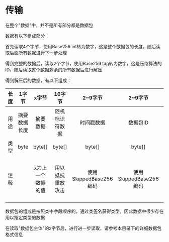 # 传输

在整个"数据"中，并不是所有部分都是数据包

数据有以下组成部分：

首先读取4个字节，使用Base256 int转为数字，这是整个数据包的长度，随后读取后面所有数据进行下一步处理

得到完整的数据后，读取2个字节，使用Base256 tag转为数字，这是压缩算法的ID，随后读取这个数据剩余的所有数据后进行解压

得到解压后的数据，有以下组成：

| 长度 |  1字节   |    x字节    |   16字节   |       2~9字节        |       2~9字节        |    16字节     |      x字节      |
|:--:|:------:|:---------:|:--------:|:------------------:|:------------------:|:-----------:|:-------------:|
| 用途 | 摘要数据长度 |   摘要数据    | 随机标识符数据  |       时间戳数据        |       数据包ID        |    回执标识符    |     数据包主体     |
| 类型 |  byte  |  byte[]   |  byte[]  |       byte[]       |       byte[]       |   byte[]    |    byte[]     |
| 注释 |        | x为上一个数据的值 | 用以抵抗重放攻击 | 使用SkippedBase256编码 | 使用SkippedBase256编码 | 用以对特定消息进行回复 | x为后续所有字节，不定长度 |


数据包的组成是按照类中字段顺序的，通过类签名获得类型，因此数据中很少存在用以指定类型的数据

在读取"数据包主体"的x字节后，进行进一步读取，请参考本目录下的详细数据包格式信息

